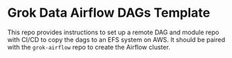 # Grok Data Airflow DAGs Template
This repo provides instructions to set up a remote DAG and module repo with CI/CD to copy the dags to an EFS system on AWS. It should be paired with the `grok-airflow` repo to create the Airflow cluster.
 